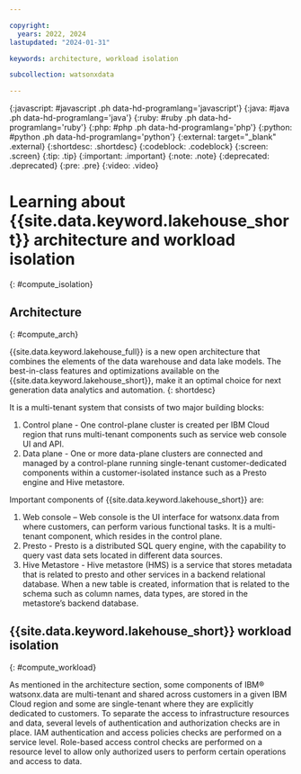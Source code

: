 ```yaml
---

copyright:
  years: 2022, 2024
lastupdated: "2024-01-31"

keywords: architecture, workload isolation

subcollection: watsonxdata

---
```


{:javascript: #javascript .ph data-hd-programlang='javascript'}
{:java: #java .ph data-hd-programlang='java'}
{:ruby: #ruby .ph data-hd-programlang='ruby'}
{:php: #php .ph data-hd-programlang='php'}
{:python: #python .ph data-hd-programlang='python'}
{:external: target="_blank" .external}
{:shortdesc: .shortdesc}
{:codeblock: .codeblock}
{:screen: .screen}
{:tip: .tip}
{:important: .important}
{:note: .note}
{:deprecated: .deprecated}
{:pre: .pre}
{:video: .video}


# Learning about {{site.data.keyword.lakehouse_short}} architecture and workload isolation
{: #compute_isolation}

## Architecture
{: #compute_arch}

{{site.data.keyword.lakehouse_full}} is a new open architecture that combines the elements of the data warehouse and data lake models. The best-in-class features and optimizations available on the {{site.data.keyword.lakehouse_short}}, make it an optimal choice for next generation data analytics and automation.
{: shortdesc}

It is a multi-tenant system that consists of two major building blocks:
1. Control plane - One control-plane cluster is created per IBM Cloud region that runs multi-tenant components such as service web console UI and API.
2. Data plane - One or more data-plane clusters are connected and managed by a control-plane running single-tenant customer-dedicated components within a customer-isolated instance such as a Presto engine and Hive metastore.

Important components of {{site.data.keyword.lakehouse_short}} are:
1. Web console – Web console is the UI interface for watsonx.data from where customers, can perform various functional tasks. It is a multi-tenant component, which resides in the control plane.
2. Presto - Presto is a distributed SQL query engine, with the capability to query vast data sets located in different data sources.
3. Hive Metastore - Hive metastore (HMS) is a service that stores metadata that is related to presto and other services in a backend relational database. When a new table is created, information that is related to the schema such as column names, data types, are stored in the metastore’s backend database.

## {{site.data.keyword.lakehouse_short}} workload isolation
{: #compute_workload}

As mentioned in the architecture section, some components of IBM® watsonx.data are multi-tenant and shared across customers in a given IBM Cloud region and some are single-tenant where they are explicitly dedicated to customers. To separate the access to infrastructure resources and data, several levels of authentication and authorization checks are in place. IAM authentication and access policies checks are performed on a service level. Role-based access control checks are performed on a resource level to allow only authorized users to perform certain operations and access to data.
